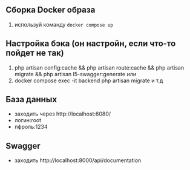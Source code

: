 ## Сборка Docker образа


1.  используй команду `docker compose up`

## Настройка бэка (он настройн, если что-то пойдет не так)

1. php artisan config:cache && php artisan route:cache && php artisan migrate && php artisan l5-swagger:generate
или
2. docker compose exec -it backend php artisan migrate и т.д 

## База данных 

- заходить через http://localhost:6080/
- логин:root
- пфроль:1234

## Swagger 

- заходить  http://localhost:8000/api/documentation